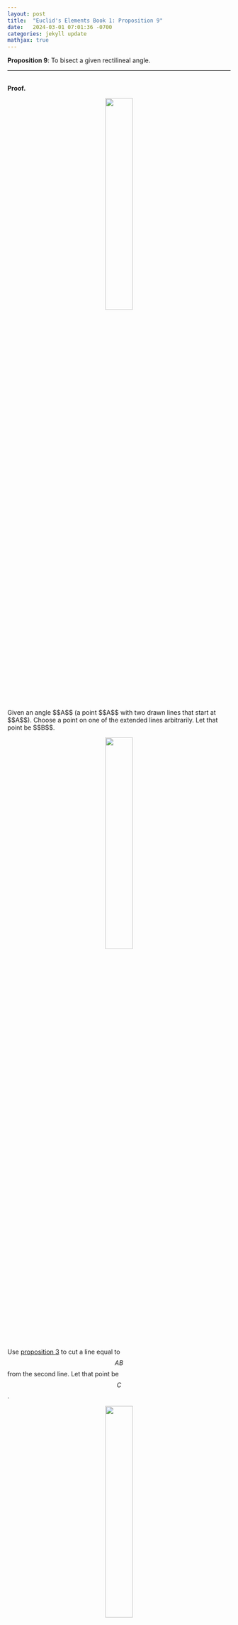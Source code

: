 ```yaml
---
layout: post
title:  "Euclid's Elements Book 1: Proposition 9"
date:   2024-03-01 07:01:36 -0700
categories: jekyll update
mathjax: true
---
```

<b>Proposition 9</b>: To bisect a given rectilineal angle.
<br>
<hr>
<!----------------------------------------------------------------------->
<br>
<b>Proof.</b><br>
<p style="text-align:center;"><img src="{{ site.url }}/assets/math/euclid/pr9/0.png" width="35%" class="center"></p>
Given an angle $$A$$ (a point $$A$$ with two drawn lines that start at $$A$$). Choose a point on one of the extended lines arbitrarily. Let that point be $$B$$. 

<p style="text-align:center;"><img src="{{ site.url }}/assets/math/euclid/pr9/1.png" width="35%" class="center"></p>

Use <a href="https://strncat.github.io/jekyll/update/2024/03/24/euclid-book1-pr3.html">proposition 3</a> to cut a line equal to $$AB$$ from the second line. Let that point be $$C$$. 

<p style="text-align:center;"><img src="{{ site.url }}/assets/math/euclid/pr9/2.png" width="35%" class="center"></p>

Use <a href="https://strncat.github.io/jekyll/update/2024/03/20/euclid-book1-postulates.html">postulate 1</a> to draw a line between the two points $$B$$ and $$C$$.

<p style="text-align:center;"><img src="{{ site.url }}/assets/math/euclid/pr9/3.png" width="35%" class="center"></p>

Next, use <a href="https://strncat.github.io/jekyll/update/2024/03/22/euclid-book1-pr1.html">proposition 1</a> to construct an equilateral triangle from the line $$BC$$.

<p style="text-align:center;"><img src="{{ site.url }}/assets/math/euclid/pr9/4.png" width="40%" class="center"></p>

Use <a href="https://strncat.github.io/jekyll/update/2024/03/20/euclid-book1-postulates.html">postulate 1</a> to draw a line between the two points $$A$$ and $$D$$. We claim that this line bisects the angle $$A$$.

<p style="text-align:center;"><img src="{{ site.url }}/assets/math/euclid/pr9/5.png" width="40%" class="center"></p>

To see this, notice that in the triangles $$ABD$$ and $$ACD$$, $$AB = AC$$ and $$BD = CD$$ by construction. Moreover, $$AD$$ is a common side to both triangles. Therefore, by <a href="https://strncat.github.io/jekyll/update/2024/03/31/euclid-book1-pr8.html">proposition 8</a>, we conclude that the angles $$\angle BAD$$ and $$\angle DAC$$ are equal. as required.

<p style="text-align:center;"><img src="{{ site.url }}/assets/math/euclid/pr9/6.png" width="40%" class="center"></p>
<br>
<hr>
<!----------------------------------------------------------------------->
<br>
<b>Thoughts:</b> -
<br>

<br>
<hr>
<!----------------------------------------------------------------------->
<br>
<b>References:</b>
<ul>
<li><a href="https://www.amazon.com/dp/B09ZYVSSTP/ref=sspa_dk_detail_0?psc=1&pd_rd_i=B09ZYVSSTP&pd_rd_w=c4vZJ&content-id=amzn1.sym.f734d1a2-0bf9-4a26-ad34-2e1b969a5a75&pf_rd_p=f734d1a2-0bf9-4a26-ad34-2e1b969a5a75&pf_rd_r=WK3ER8B42S7VAPMGWWPZ&pd_rd_wg=8i8vz&pd_rd_r=789c12b3-868b-4990-85da-a643782719d6&sp_csd=d2lkZ2V0TmFtZT1zcF9kZXRhaWw">Oliver Byrne's Elements of Euclid</a></li>
<li><a href="https://www.youtube.com/watch?v=K0W3KXvZ7EA&list=PLrkQ3hzZrc4j9gT0z--_CiFzQLeVb32hQ&index=7">Sandy Bultena's Proposition 9 video</a></li>
</ul>


